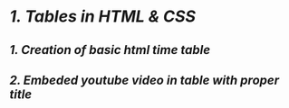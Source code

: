 # **_1. Tables in HTML & CSS_**

## **_1. Creation of basic html time table_**

## **_2. Embeded youtube video in table with proper title_**

